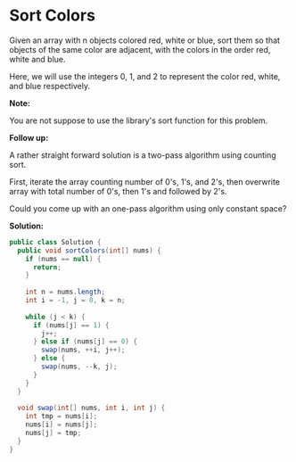 # Sort Colors

Given an array with n objects colored red, white or blue, sort them so that objects of the same color are adjacent, with the colors in the order red, white and blue.

Here, we will use the integers 0, 1, and 2 to represent the color red, white, and blue respectively.

**Note:**

You are not suppose to use the library's sort function for this problem.

**Follow up:**

A rather straight forward solution is a two-pass algorithm using counting sort.

First, iterate the array counting number of 0's, 1's, and 2's, then overwrite array with total number of 0's, then 1's and followed by 2's.

Could you come up with an one-pass algorithm using only constant space?

**Solution:**
```java
public class Solution {
  public void sortColors(int[] nums) {
    if (nums == null) {
      return;
    }
        
    int n = nums.length;
    int i = -1, j = 0, k = n;
        
    while (j < k) {
      if (nums[j] == 1) {
        j++;
      } else if (nums[j] == 0) {
        swap(nums, ++i, j++);
      } else {
        swap(nums, --k, j);
      }
    }
  }
    
  void swap(int[] nums, int i, int j) {
    int tmp = nums[i];
    nums[i] = nums[j];
    nums[j] = tmp;
  }
}
```